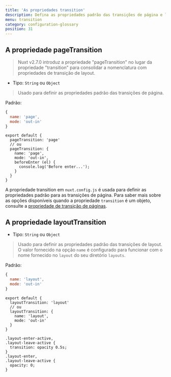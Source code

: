 ```yaml
---
title: 'As propriedades transition'
description: Defina as propriedades padrão das transições de página e layout.
menu: transition
category: configuration-glossary
position: 31
---
```


## A propriedade pageTransition

> Nuxt v2.7.0 introduz a propriedade "pageTransition" no lugar da propriedade "transition" para consolidar a nomenclatura com propriedades de transição de layout.

- Tipo: `String` ou `Object`

> Usado para definir as propriedades padrão das transições de página.

Padrão:

```js
{
  name: 'page',
  mode: 'out-in'
}
```

```js{}[nuxt.config.js]
export default {
  pageTransition: 'page'
  // ou
  pageTransition: {
    name: 'page',
    mode: 'out-in',
    beforeEnter (el) {
      console.log('Before enter...');
    }
  }
}
```

A propriedade transition em `nuxt.config.js` é usada para definir as propriedades padrão para as transições de página. Para saber mais sobre as opções disponíveis quando a propriedade `transition` é um objeto, consulte a [propriedade de transição de páginas](/guides/features/transitions).

## A propriedade layoutTransition

- Tipo: `String` ou `Object`

> Usado para definir as propriedades padrão das transições de layout. O valor fornecido na opção `name` é configurado para funcionar com o nome fornecido no `layout` do seu diretório `layouts`.

Padrão:

```js
{
  name: 'layout',
  mode: 'out-in'
}
```

```js{}[nuxt.config.js]
export default {
  layoutTransition: 'layout'
  // ou
  layoutTransition: {
    name: 'layout',
    mode: 'out-in'
  }
}
```

```css{}[assets/main.css]
.layout-enter-active,
.layout-leave-active {
  transition: opacity 0.5s;
}
.layout-enter,
.layout-leave-active {
  opacity: 0;
}
```
